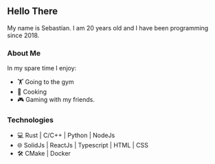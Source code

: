 ## Hello There

My name is Sebastian. I am 20 years old and I have been programming since 2018.

### About Me

In my spare time I enjoy:
- &#127947; Going to the gym
- 🍛 Cooking
- 🎮 Gaming with my friends.

### Technologies

- 💻 Rust    | C/C++   | Python     | NodeJs
- 🌐 SolidJs | ReactJs | Typescript | HTML   | CSS
- 🛠 CMake   | Docker
